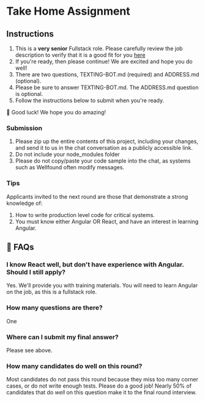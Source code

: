 # Take Home Assignment

## Instructions

1. This is a **very senior** Fullstack role. Please carefully review the job description to verify that it is a good fit for you [here](https://docs.google.com/document/d/1mr6Ln30MN7XHJgbJO3xeolOeyiVtf0s9ucnjFmW5FNM/edit?tab=t.0)
2. If you're ready, then please continue! We are excited and hope you do well!
3. There are two questions, TEXTING-BOT.md (required) and ADDRESS.md (optional).
4. Please be sure to answer TEXTING-BOT.md. The ADDRESS.md question is optional.
5. Follow the instructions below to submit when you're ready.

🤞 Good luck! We hope you do amazing!

### Submission

1. Please zip up the entire contents of this project, including your changes, and send it to us in the chat conversation as a publicly accessible link.
2. Do not include your node_modules folder
3. Please do not copy/paste your code sample into the chat, as systems such as Wellfound often modify messages.

### Tips

Applicants invited to the next round are those that demonstrate a strong knowledge of:

1. How to write production level code for critical systems.
2. You must know either Angular OR React, and have an interest in learning Angular.

## 🧐️ FAQs

### I know React well, but don't have experience with Angular. Should I still apply?

Yes. We'll provide you with training materials. You will need to learn Angular on the job, as this is a fullstack role.

### How many questions are there?

One

### Where can I submit my final answer?

Please see above.

### How many candidates do well on this round?

Most candidates do not pass this round because they miss too many corner cases, or do not write enough tests.
Please do a good job! Nearly 50% of candidates that do _well_ on this question make it to the final round interview.
